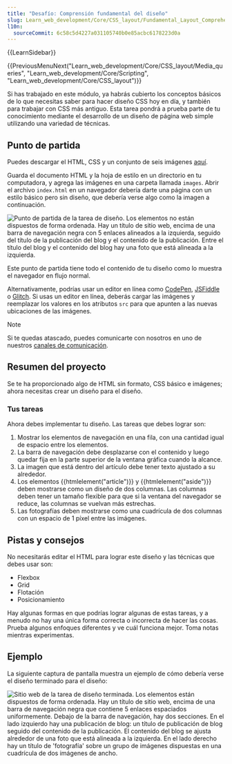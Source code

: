 ```yaml
---
title: "Desafío: Comprensión fundamental del diseño"
slug: Learn_web_development/Core/CSS_layout/Fundamental_Layout_Comprehension
l10n:
  sourceCommit: 6c58c5d4227a031105740b0e85acbc6178223d0a
---
```


{{LearnSidebar}}

{{PreviousMenuNext("Learn_web_development/Core/CSS_layout/Media_queries", "Learn_web_development/Core/Scripting", "Learn_web_development/Core/CSS_layout")}}

Si has trabajado en este módulo, ya habrás cubierto los conceptos básicos de lo que necesitas saber para hacer diseño CSS hoy en día, y también para trabajar con CSS más antiguo. Esta tarea pondrá a prueba parte de tu conocimiento mediante el desarrollo de un diseño de página web simple utilizando una variedad de técnicas.

## Punto de partida

Puedes descargar el HTML, CSS y un conjunto de seis imágenes [aquí](https://github.com/mdn/learning-area/tree/main/css/css-layout/fundamental-layout-comprehension).

Guarda el documento HTML y la hoja de estilo en un directorio en tu computadora, y agrega las imágenes en una carpeta llamada `images`. Abrir el archivo `index.html` en un navegador debería darte una página con un estilo básico pero sin diseño, que debería verse algo como la imagen a continuación.

![Punto de partida de la tarea de diseño. Los elementos no están dispuestos de forma ordenada. Hay un título de sitio web, encima de una barra de navegación negra con 5 enlaces alineados a la izquierda, seguido del título de la publicación del blog y el contenido de la publicación. Entre el título del blog y el contenido del blog hay una foto que está alineada a la izquierda.](layout-task-start.png)

Este punto de partida tiene todo el contenido de tu diseño como lo muestra el navegador en flujo normal.

Alternativamente, podrías usar un editor en línea como [CodePen](https://codepen.io/), [JSFiddle](https://jsfiddle.net/) o [Glitch](https://glitch.com/).
Si usas un editor en línea, deberás cargar las imágenes y reemplazar los valores en los atributos `src` para que apunten a las nuevas ubicaciones de las imágenes.

> [!NOTE]
> Si te quedas atascado, puedes comunicarte con nosotros en uno de nuestros [canales de comunicación](/es/docs/MDN/Community/Communication_channels).

## Resumen del proyecto

Se te ha proporcionado algo de HTML sin formato, CSS básico e imágenes; ahora necesitas crear un diseño para el diseño.

### Tus tareas

Ahora debes implementar tu diseño. Las tareas que debes lograr son:

1. Mostrar los elementos de navegación en una fila, con una cantidad igual de espacio entre los elementos.
2. La barra de navegación debe desplazarse con el contenido y luego quedar fija en la parte superior de la ventana gráfica cuando la alcance.
3. La imagen que está dentro del artículo debe tener texto ajustado a su alrededor.
4. Los elementos {{htmlelement("article")}} y {{htmlelement("aside")}} deben mostrarse como un diseño de dos columnas. Las columnas deben tener un tamaño flexible para que si la ventana del navegador se reduce, las columnas se vuelvan más estrechas.
5. Las fotografías deben mostrarse como una cuadrícula de dos columnas con un espacio de 1 píxel entre las imágenes.

## Pistas y consejos

No necesitarás editar el HTML para lograr este diseño y las técnicas que debes usar son:

- Flexbox
- Grid
- Flotación
- Posicionamiento

Hay algunas formas en que podrías lograr algunas de estas tareas, y a menudo no hay una única forma correcta o incorrecta de hacer las cosas. Prueba algunos enfoques diferentes y ve cuál funciona mejor. Toma notas mientras experimentas.

## Ejemplo

La siguiente captura de pantalla muestra un ejemplo de cómo debería verse el diseño terminado para el diseño:

![Sitio web de la tarea de diseño terminada. Los elementos están dispuestos de forma ordenada. Hay un título de sitio web, encima de una barra de navegación negra que contiene 5 enlaces espaciados uniformemente. Debajo de la barra de navegación, hay dos secciones. En el lado izquierdo hay una publicación de blog: un título de publicación de blog seguido del contenido de la publicación. El contenido del blog se ajusta alrededor de una foto que está alineada a la izquierda. En el lado derecho hay un título de 'fotografía' sobre un grupo de imágenes dispuestas en una cuadrícula de dos imágenes de ancho.](layout-task-complete.png)
